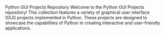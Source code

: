 Python GUI Projects Repository
Welcome to the Python GUI Projects repository! This collection features a variety of graphical user interface (GUI) projects implemented in Python.
These projects are designed to showcase the capabilities of Python in creating interactive and user-friendly applications.

